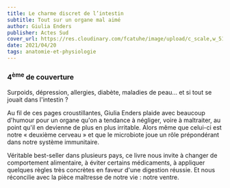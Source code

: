 ```yaml
---
title: Le charme discret de l’intestin
subtitle: Tout sur un organe mal aimé
author: Giulia Enders
publisher: Actes Sud
cover_url: https://res.cloudinary.com/fcatuhe/image/upload/c_scale,w_512/v1711899163/raphaele-rodellar.fr/bibliotheque/9782330188481.jpg
date: 2021/04/20
tags: anatomie-et-physiologie
---
```


### 4<sup>ème</sup> de couverture

Surpoids, dépression, allergies, diabète, maladies de peau... et si tout se jouait dans l'intestin ?

Au fil de ces pages croustillantes, Giulia Enders plaide avec beaucoup d'humour pour un organe qu'on a tendance à négliger, voire à maltraiter, au point qu'il en devienne de plus en plus irritable. Alors même que celui-ci est notre « deuxième cerveau » et que le microbiote joue un rôle prépondérant dans notre système immunitaire.

Véritable best-seller dans plusieurs pays, ce livre nous invite à changer de comportement alimentaire, à éviter certains médicaments, à appliquer quelques règles très concrètes en faveur d'une digestion réussie. Et nous réconcilie avec la pièce maîtresse de notre vie : notre ventre.
